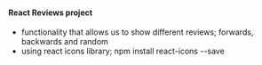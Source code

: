 #### React Reviews project

- functionality that allows us to show different reviews; forwards, backwards and random
- using react icons library; npm install react-icons --save
